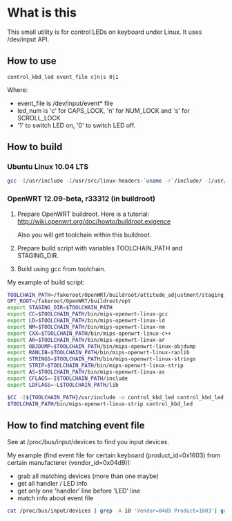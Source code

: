 # What is this

This small utility is for control LEDs on keyboard under Linux. It uses /dev/input API.

## How to use

    control_kbd_led event_file c|n|s 0|1

Where:
* event_file is /dev/input/event* file
* led_num is 'c' for CAPS_LOCK, 'n' for NUM_LOCK and 's' for SCROLL_LOCK
* '1' to switch LED on, '0' to switch LED off.

## How to build

### Ubuntu Linux 10.04 LTS

```bash
gcc -I/usr/include -I/usr/src/linux-headers-`uname -r`/include/ -I/usr/src/linux-headers-`uname -r`/arch/x86/include -o control_kbd_led control_kbd_led.c
```

### OpenWRT 12.09-beta, r33312 (in buildroot)

1. Prepare OpenWRT buildroot.
   Here is a tutorial: http://wiki.openwrt.org/doc/howto/buildroot.exigence

   Also you will get toolchain within this buildroot.
2. Prepare build script with variables TOOLCHAIN_PATH and STAGING_DIR.
3. Build using gcc from toolchain.

My example of build script:

```bash
TOOLCHAIN_PATH=/fakeroot/OpenWRT/buildroot/attitude_adjustment/staging_dir/toolchain-mips_r2_gcc-4.6-linaro_uClibc-0.9.33.2
OPT_ROOT=/fakeroot/OpenWRT/buildroot/opt
export STAGING_DIR=$TOOLCHAIN_PATH
export CC=$TOOLCHAIN_PATH/bin/mips-openwrt-linux-gcc
export LD=$TOOLCHAIN_PATH/bin/mips-openwrt-linux-ld
export NM=$TOOLCHAIN_PATH/bin/mips-openwrt-linux-nm
export CXX=$TOOLCHAIN_PATH/bin/mips-openwrt-linux-c++
export AR=$TOOLCHAIN_PATH/bin/mips-openwrt-linux-ar
export OBJDUMP=$TOOLCHAIN_PATH/bin/mips-openwrt-linux-objdump
export RANLIB=$TOOLCHAIN_PATH/bin/mips-openwrt-linux-ranlib
export STRINGS=$TOOLCHAIN_PATH/bin/mips-openwrt-linux-strings
export STRIP=$TOOLCHAIN_PATH/bin/mips-openwrt-linux-strip
export AS=$TOOLCHAIN_PATH/bin/mips-openwrt-linux-as
export CFLAGS=-I$TOOLCHAIN_PATH/include
export LDFLAGS=-L$TOOLCHAIN_PATH/lib

$CC -I${TOOLCHAIN_PATH}/usr/include -o control_kbd_led control_kbd_led.c
$TOOLCHAIN_PATH/bin/mips-openwrt-linux-strip control_kbd_led
```

## How to find matching event file

See at /proc/bus/input/devices to find you input devices.

My example (find event file for certain keyboard (product_id=0x1603) from certain manufacterer (vendor_id=0x04d9)):
* grab all matching devices (more than one maybe)
* get all handler / LED info
* get only one 'handler' line before 'LED' line
* match info about event file

```bash
cat /proc/bus/input/devices | grep -A 10 'Vendor=04d9 Product=1603'| grep -E '^(H: Handlers=|B: LED=)'| grep -B1 -E '^B: LED='| grep '^H: Handlers='| grep -o -E 'event[0-9]+'
```
